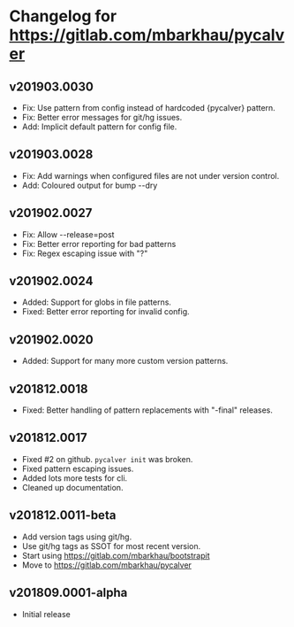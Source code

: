 # Changelog for https://gitlab.com/mbarkhau/pycalver


## v201903.0030

 - Fix: Use pattern from config instead of hardcoded {pycalver} pattern.
 - Fix: Better error messages for git/hg issues.
 - Add: Implicit default pattern for config file.

## v201903.0028

 - Fix: Add warnings when configured files are not under version control.
 - Add: Coloured output for bump --dry


## v201902.0027

 - Fix: Allow --release=post
 - Fix: Better error reporting for bad patterns
 - Fix: Regex escaping issue with "?"
 

## v201902.0024

 - Added: Support for globs in file patterns.
 - Fixed: Better error reporting for invalid config.
 

## v201902.0020

 - Added: Support for many more custom version patterns.


## v201812.0018

 - Fixed: Better handling of pattern replacements with "-final" releases.


## v201812.0017

 - Fixed #2 on github. `pycalver init` was broken.
 - Fixed pattern escaping issues.
 - Added lots more tests for cli.
 - Cleaned up documentation.


## v201812.0011-beta

 - Add version tags using git/hg.
 - Use git/hg tags as SSOT for most recent version.
 - Start using https://gitlab.com/mbarkhau/bootstrapit
 - Move to https://gitlab.com/mbarkhau/pycalver


## v201809.0001-alpha

 - Initial release
